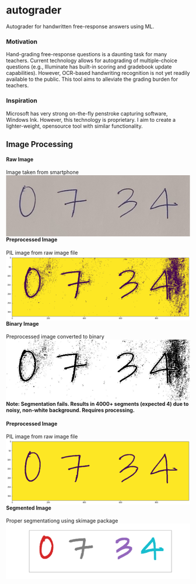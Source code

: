 # autograder
Autograder for handwritten free-response answers using ML.



### Motivation

Hand-grading free-response questions is a daunting task for many teachers. Current technology allows for autograding of multiple-choice questions (e.g., Illuminate has built-in scoring and gradebook update capabilities). However, OCR-based handwriting recognition is not yet readily available to the public. This tool aims to alleviate the grading burden for teachers.


### Inspiration

Microsoft has very strong on-the-fly penstroke capturing software, Windows Ink. However, this technology is proprietary. I aim to create a lighter-weight, opensource tool with similar functionality. 



## Image Processing

#### Raw Image
Image taken from smartphone
<img src="images/0734.jpg"
     style="float: left; margin-right: 10px;" />
     
#### Preprocessed Image
PIL image from raw image file
<img src="images/0734_preprocessed.png"
     style="float: left; margin-right: 10px;" />

#### Binary Image
Preprocessed image converted to binary
<img src="images/0734_original.jpg"
     style="float: left; margin-right: 10px;" />
     
     
#### Note: Segmentation fails. Results in 4000+ segments (expected 4) due to noisy, non-white background. Requires processing.

#### Preprocessed Image
PIL image from raw image file
<img src="images/0734_postprocessed.png"
     style="float: left; margin-right: 10px;" />
     
     
#### Segmented Image
Proper segmentationg using skimage package
<img src="images/0734_segmented.png"
     style="float: left; margin-right: 10px;" />
    
 